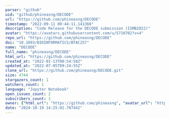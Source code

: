 ```yaml
---
parser: "github"
uid: "github/phineasng/DECODE"
url: "https://github.com/phineasng/DECODE"
timestamp: "2022-09-11 00:44:11.141366"
description: "Code Release for the DECODE submission (ISMB2022)"
avatar: "https://avatars.githubusercontent.com/u/5710702?v=4"
repo_url: "https://github.com/phineasng/DECODE"
doi: "10.1093/BIOINFORMATICS/BTAC257"
name: "DECODE"
full_name: "phineasng/DECODE"
html_url: "https://github.com/phineasng/DECODE"
created_at: "2022-01-13T00:54:58Z"
updated_at: "2022-07-05T09:24:55Z"
clone_url: "https://github.com/phineasng/DECODE.git"
size: 4744
stargazers_count: 1
watchers_count: 1
language: "Jupyter Notebook"
open_issues_count: 2
subscribers_count: 1
owner: {"html_url": "https://github.com/phineasng", "avatar_url": "https://avatars.githubusercontent.com/u/5710702?v=4", "login": "phineasng", "type": "User"}
date: "2024-10-19 14:25:02.707442"
---
```

